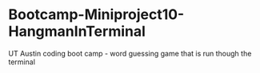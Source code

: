 # Bootcamp-Miniproject10-HangmanInTerminal
UT Austin coding boot camp - word guessing game that is run though the terminal
